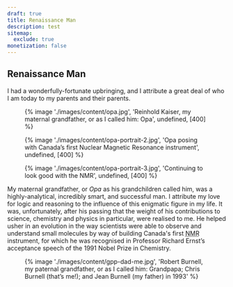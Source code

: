 ```yaml
---
draft: true
title: Renaissance Man
description: test
sitemap:
  exclude: true
monetization: false
---
```


## Renaissance Man

I had a wonderfully-fortunate upbringing, and I attribute a great deal of who I am today to my parents and their parents.

<div class=" [ grid ] [ shelf ] ">
    <figure>
        {% image './images/content/opa.jpg', 'Reinhold Kaiser, my maternal grandfather, or as I called him: Opa', undefined, [400] %}
    </figure>
    <figure>
        {% image './images/content/opa-portrait-2.jpg', 'Opa posing with Canada’s first Nuclear Magnetic Resonance instrument', undefined, [400] %}
    </figure>
    <figure>
        {% image './images/content/opa-portrait-3.jpg', 'Continuing to look good with the NMR', undefined, [400] %}
    </figure>
</div>

My maternal grandfather, or *Opa* as his grandchildren called him, was a highly-analytical, incredibly smart, and successful man. I attribute my love for logic and reasoning to the influence of this enigmatic figure in my life. It was, unfortunately, after his passing that the weight of his contributions to science, chemistry and physics in particular, were realised to me. He helped usher in an evolution in the way scientists were able to observe and understand small molecules by way of building Canada's first <abbr title="Nuclear Magnetic Resonance">NMR</abbr> instrument, for which he was recognised in Professor Richard Ernst’s acceptance speech of the 1991 Nobel Prize in Chemistry.

<figure>
    {% image './images/content/gpp-dad-me.jpg', 'Robert Burnell, my paternal grandfather, or as I called him: Grandpapa; Chris Burnell (that’s me!); and Jean Burnell (my father) in 1993' %}
</figure>
